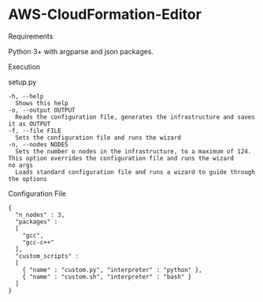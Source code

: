 # AWS-CloudFormation-Editor

Requirements

  Python 3+ with argparse and json packages.
  
  
Execution

  setup.py
  
    -h, --help
      Shows this help
    -o, --output OUTPUT
      Reads the configuration file, generates the infrastructure and saves it as OUTPUT
    -f, --file FILE
      Sets the configuration file and runs the wizard
    -n, --nodes NODES
      Sets the number o nodes in the infrastructure, to a maximum of 124. This option overrides the configuration file and runs the wizard
    no args
      Loads standard configuration file and runs a wizard to guide through the options

Configuration File

    {
      "n_nodes" : 3,
      "packages" :
      [
        "gcc",
        "gcc-c++"
      ],
      "custom_scripts" :
      [
        { "name" : "custom.py", "interpreter" : "python" },
        { "name" : "custom.sh", "interpreter" : "bash" }
      ]
    }

